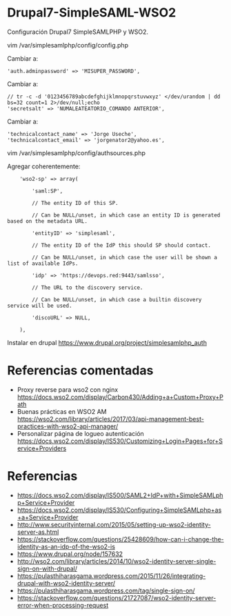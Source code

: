 # Drupal7-SimpleSAML-WSO2
Configuración Drupal7 SimpleSAMLPHP y WSO2.

vim /var/simplesamlphp/config/config.php

Cambiar a:
```
'auth.adminpassword' => 'MISUPER_PASSWORD',
```

Cambiar a:
```
// tr -c -d '0123456789abcdefghijklmnopqrstuvwxyz' </dev/urandom | dd bs=32 count=1 2>/dev/null;echo
'secretsalt' => 'NUMALEATEATORIO_COMANDO ANTERIOR',
```

Cambiar a:
```
'technicalcontact_name' => 'Jorge Useche',
'technicalcontact_email' => 'jorgenator2@yahoo.es',
```

vim /var/simplesamlphp/config/authsources.php

Agregar coherentemente:
```
    'wso2-sp' => array(

        'saml:SP',

        // The entity ID of this SP. 

        // Can be NULL/unset, in which case an entity ID is generated based on the metadata URL. 

        'entityID' => 'simplesaml',

        // The entity ID of the IdP this should SP should contact. 

        // Can be NULL/unset, in which case the user will be shown a list of available IdPs. 

        'idp' => 'https://devops.red:9443/samlsso',

        // The URL to the discovery service. 

        // Can be NULL/unset, in which case a builtin discovery service will be used. 

        'discoURL' => NULL,

    ),
```


Instalar en drupal https://www.drupal.org/project/simplesamlphp_auth

# Referencias comentadas
- Proxy reverse para wso2 con nginx https://docs.wso2.com/display/Carbon430/Adding+a+Custom+Proxy+Path
- Buenas prácticas en WSO2 AM https://wso2.com/library/articles/2017/03/api-management-best-practices-with-wso2-api-manager/
- Personalizar página de logueo autenticación https://docs.wso2.com/display/IS530/Customizing+Login+Pages+for+Service+Providers

# Referencias
- https://docs.wso2.com/display/IS500/SAML2+IdP+with+SimpleSAMLphp+Service+Provider
- https://docs.wso2.com/display/IS530/Configuring+SimpleSAMLphp+as+a+Service+Provider
- http://www.securityinternal.com/2015/05/setting-up-wso2-identity-server-as.html
- https://stackoverflow.com/questions/25428609/how-can-i-change-the-identity-as-an-idp-of-the-wso2-is
- https://www.drupal.org/node/157632
- http://wso2.com/library/articles/2014/10/wso2-identity-server-single-sign-on-with-drupal/
- https://pulasthiharasgama.wordpress.com/2015/11/26/integrating-drupal-with-wso2-identity-server/
- https://pulasthiharasgama.wordpress.com/tag/single-sign-on/
- https://stackoverflow.com/questions/21727087/wso2-identity-server-error-when-processing-request
